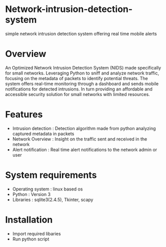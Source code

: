 # Network-intrusion-detection-system
simple network intrusion detection system offering real time mobile alerts

# Overview
An Optimized Network Intrusion Detection System (NIDS) made specifically for small networks. Leveraging Python to sniff and analyze network traffic, focusing on the metadata of packets to identify potential threats. The system offers real-time monitoring through a dashboard and sends mobile notifications for detected intrusions. In turn providing an affordable and accessible security solution for small networks with limited resources.

# Features
- Intrusion detection : Detection algorithm made from python analyzing captured metadata in packets
- Network Overview : Insight on the traffic sent and received in the network
- Alert notification : Real time alert notifications to the network admin or user

# System requirements
- Operating system : linux based os
- Python : Version 3
- Libraries : sqlite3(2.4.5), Tkinter, scapy

# Installation 
- Import required libaries 
- Run python script
